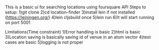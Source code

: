 This is a basic ui for searching locations using foursquare API
Steps to setup: 
1)git clone
2)cd location-finder 
3)install lein if not installed (https://leiningen.org/)
4)lein cljsbuild once
5)lein run
6)It will start running on port 5001


Limitations(Time constraint) 
1)Error handling is basic
2)html is basic
3)Location saving is basically saving id of venue in an atom vector
4)test cases are basic
5)logging is not proper

